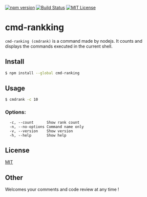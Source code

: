 [![npm version](https://badge.fury.io/js/cmdrank.svg)](https://badge.fury.io/js/cmdrank)
[![Build Status](https://travis-ci.org/k-kuwahara/cmdrank.svg?branch=master)](https://travis-ci.org/k-kuwahara/cmdrank)
[![MIT License](http://img.shields.io/badge/license-MIT-blue.svg?style=flat)](LICENSE)

# cmd-rankking
`cmd-ranking (cmdrank)` is a command made by nodejs.
It counts and displays the commands executed in the current shell.

## Install

```bash
$ npm install --global cmd-ranking
```

## Usage

```bash
$ cmdrank -c 10
```

### Options:

```
  -c, --count      Show rank count
  -n, --no-options Command name only
  -v, --version    Show version
  -h, --help       Show help
```

## License
[MIT](https://github.com/k-kuwahara/cmdrank/blob/master/LICENSE)

## Other
Welcomes your comments and code review at any time !
